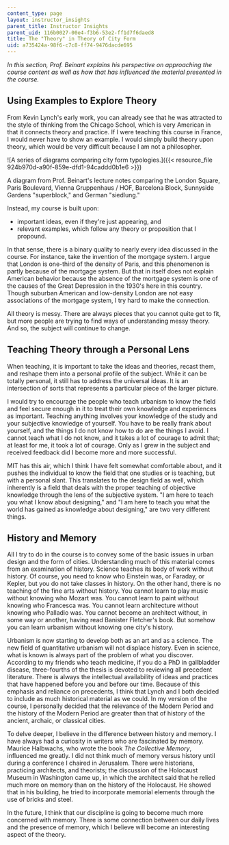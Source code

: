 ```yaml
---
content_type: page
layout: instructor_insights
parent_title: Instructor Insights
parent_uid: 116b0027-00e4-f3b6-53e2-ff1d7f6daed8
title: The "Theory" in Theory of City Form
uid: a735424a-98f6-c7c8-ff74-9476dacde695
---
```


_In this section, Prof. Beinart explains his perspective on approaching the course content as well as how that has influenced the material presented in the course._

Using Examples to Explore Theory
--------------------------------

From Kevin Lynch's early work, you can already see that he was attracted to the style of thinking from the Chicago School, which is very American in that it connects theory and practice. If I were teaching this course in France, I would never have to show an example. I would simply build theory upon theory, which would be very difficult because I am not a philosopher.

![A series of diagrams comparing city form typologies.]({{< resource_file 924b970d-a90f-859e-dfd1-94caddd0b1e6 >}})

A diagram from Prof. Beinart's lecture notes comparing the London Square, Paris Boulevard, Vienna Gruppenhaus / HOF, Barcelona Block, Sunnyside Gardens "superblock," and German "siedlung."

Instead, my course is built upon:

*   important ideas, even if they're just appearing, and
*   relevant examples, which follow any theory or proposition that I propound.

In that sense, there is a binary quality to nearly every idea discussed in the course. For instance, take the invention of the mortgage system. I argue that London is one-third of the density of Paris, and this phenomenon is partly because of the mortgage system. But that in itself does not explain American behavior because the absence of the mortgage system is one of the causes of the Great Depression in the 1930's here in this country. Though suburban American and low-density London are not easy associations of the mortgage system, I try hard to make the connection.

All theory is messy. There are always pieces that you cannot quite get to fit, but more people are trying to find ways of understanding messy theory. And so, the subject will continue to change.

Teaching Theory through a Personal Lens
---------------------------------------

When teaching, it is important to take the ideas and theories, recast them, and reshape them into a personal profile of the subject. While it can be totally personal, it still has to address the universal ideas. It is an intersection of sorts that represents a particular piece of the larger picture.

I would try to encourage the people who teach urbanism to know the field and feel secure enough in it to treat their own knowledge and experiences as important. Teaching anything involves your knowledge of the study and your subjective knowledge of yourself. You have to be really frank about yourself, and the things I do not know how to do are the things I avoid. I cannot teach what I do not know, and it takes a lot of courage to admit that; at least for me, it took a lot of courage. Only as I grew in the subject and received feedback did I become more and more successful.

MIT has this air, which I think I have felt somewhat comfortable about, and it pushes the individual to know the field that one studies or is teaching, but with a personal slant. This translates to the design field as well, which inherently is a field that deals with the proper teaching of objective knowledge through the lens of the subjective system. "I am here to teach you what I know about designing," and "I am here to teach you what the world has gained as knowledge about designing," are two very different things.

History and Memory
------------------

All I try to do in the course is to convey some of the basic issues in urban design and the form of cities. Understanding much of this material comes from an examination of history. Science teaches its body of work without history. Of course, you need to know who Einstein was, or Faraday, or Kepler, but you do not take classes in history. On the other hand, there is no teaching of the fine arts without history. You cannot learn to play music without knowing who Mozart was. You cannot learn to paint without knowing who Francesca was. You cannot learn architecture without knowing who Palladio was. You cannot become an architect without, in some way or another, having read Banister Fletcher's book. But somehow you can learn urbanism without knowing one city's history.

Urbanism is now starting to develop both as an art and as a science. The new field of quantitative urbanism will not displace history. Even in science, what is known is always part of the problem of what you discover. According to my friends who teach medicine, if you do a PhD in gallbladder disease, three-fourths of the thesis is devoted to reviewing all precedent literature. There is always the intellectual availability of ideas and practices that have happened before you and before our time. Because of this emphasis and reliance on precedents, I think that Lynch and I both decided to include as much historical material as we could. In my version of the course, I personally decided that the relevance of the Modern Period and the history of the Modern Period are greater than that of history of the ancient, archaic, or classical cities.

To delve deeper, I believe in the difference between history and memory. I have always had a curiosity in writers who are fascinated by memory. Maurice Halbwachs, who wrote the book _The Collective Memory_, influenced me greatly. I did not think much of memory versus history until during a conference I chaired in Jerusalem. There were historians, practicing architects, and theorists; the discussion of the Holocaust Museum in Washington came up, in which the architect said that he relied much more on memory than on the history of the Holocaust. He showed that in his building, he tried to incorporate memorial elements through the use of bricks and steel.

In the future, I think that our discipline is going to become much more concerned with memory. There is some connection between our daily lives and the presence of memory, which I believe will become an interesting aspect of the theory.